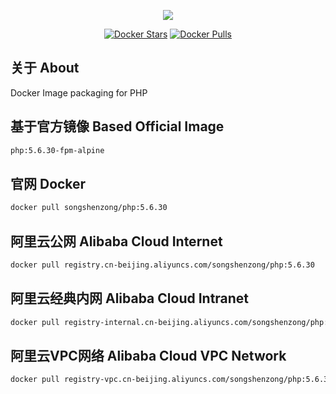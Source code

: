 <p align="center"><a href="https://songshenzong.com" target="_blank"><img src="https://songshenzong.com/images/logo.png"></a></p>

<p align="center">
<a href="https://hub.docker.com/r/songshenzong/php/"><img src="https://img.shields.io/docker/pulls/songshenzong/php.svg?style=flat-square" alt="Docker Stars"></a>
<a href="https://hub.docker.com/r/songshenzong/php/"><img src="https://img.shields.io/docker/stars/songshenzong/php.svg?style=flat-square" alt="Docker Pulls"></a>
</p>

## 关于 About
Docker Image packaging for PHP


## 基于官方镜像 Based Official Image

```bash
php:5.6.30-fpm-alpine
```

  

## 官网 Docker

```bash
docker pull songshenzong/php:5.6.30
```

  
  

## 阿里云公网 Alibaba Cloud Internet

```bash
docker pull registry.cn-beijing.aliyuncs.com/songshenzong/php:5.6.30
```
  
  
  

## 阿里云经典内网 Alibaba Cloud Intranet

```bash
docker pull registry-internal.cn-beijing.aliyuncs.com/songshenzong/php:5.6.30
```
  
  
  
## 阿里云VPC网络 Alibaba Cloud VPC Network

```bash
docker pull registry-vpc.cn-beijing.aliyuncs.com/songshenzong/php:5.6.30
```
